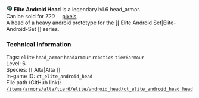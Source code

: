 ![ ](https://raw.githubusercontent.com/Ceterai/Enternia/main/items/armors/alta/tier6/elite/android_head/icon.png) **Elite Android Head** is a legendary lvl.6 head_armor.  
Can be sold for *720* <img src="https://starbounder.org/mediawiki/images/2/21/Pixel.png" width="12" height="16"/> [pixels](https://starbounder.org/Pixel).  
A head of a heavy android prototype for the [[ Elite Android Set|Elite-Android-Set ]] series.

### Technical Information

Tags: `elite` `head_armor` `headarmour` `robotics` `tier6armour`  
Level: 6  
Species: [[ Alta|Alta ]]  
In-game ID: `ct_elite_android_head`  
File path (GitHub link): [`/items/armors/alta/tier6/elite/android_head/ct_elite_android_head.head`](https://github.com/Ceterai/Enternia/blob/main/items/armors/alta/tier6/elite/android_head/ct_elite_android_head.head)
